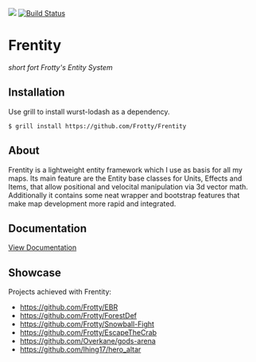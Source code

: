 ![](https://i.imgur.com/Nl6hRes.png)
[![Build Status](http://peeeq.de/hudson/job/Frentity/badge/icon)](http://peeeq.de/hudson/job/Frentity/) 
# Frentity
*short fort Frotty's Entity System*

## Installation

Use grill to install wurst-lodash as a dependency.

`$ grill install https://github.com/Frotty/Frentity`

## About

Frentity is a lightweight entity framework which I use as basis for all my maps.
Its main feature are the Entity base classes for Units, Effects and Items, that allow positional and velocital manipulation via 3d vector math.
Additionally it contains some neat wrapper and bootstrap features that make map development more rapid and integrated.

## Documentation

[View Documentation](https://github.com/Frotty/Frentity/blob/master/doc/DOCUMENTATION.md)

## Showcase

Projects achieved with Frentity:
- https://github.com/Frotty/EBR
- https://github.com/Frotty/ForestDef
- https://github.com/Frotty/Snowball-Fight
- https://github.com/Frotty/EscapeTheCrab
- https://github.com/Overkane/gods-arena
- https://github.com/lhing17/hero_altar
